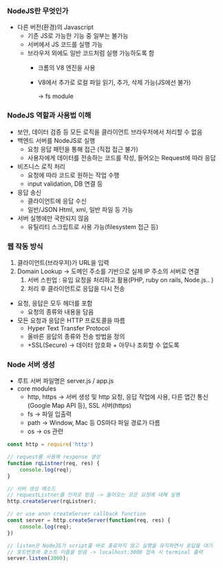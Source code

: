 ### NodeJS란 무엇인가

- 다른 버전(환경)의 Javascript
    - 기존 JS로 가능한 기능 중 일부는 불가능
    - 서버에서 JS 코드를 실행 가능
    - 브라우저 외에도 일반 코드처럼 실행 가능하도록 함
        - 크롬의 V8 엔진을 사용
        - V8에서 추가로 로컬 파일 읽기, 추가, 삭제 가능(JS에선 불가)
            
            → fs module
            

### NodeJS 역할과 사용법 이해

- 보안, 데이터 검증 등 모든 로직을 클라이언트 브라우저에서 처리할 수 없음
- 백엔드 서버를 NodeJS로 실행
    - 요청 응답 패턴을 통해 접근 (직접 접근 불가)
    - 사용자에게 데이터를 전송하는 코드를 작성, 들어오는 Request에 따라 응답
- 비즈니스 로직 처리
    - 요청에 따라 코드로 원하는 작업 수행
    - input validation, DB 연결 등
- 응답 송신
    - 클라이언트에 응답 수신
    - 일반/JSON Html, xml, 일반 파일 등 가능
- 서버 실행에만 국한되지 않음
    - 유틸리티 스크립트로 사용 가능(filesystem 접근 등)

### 웹 작동 방식

1. 클라이언트(브라우저)가 URL을 입력
2. Domain Lookup → 도메인 주소를 기반으로 실제 IP 주소의 서버로 연결
    1. 서버 스핀업 : 유입 요청을 처리하고 활용(PHP, ruby on rails, Node.js.. )
    2. 처리 후 클라이언트로 응답을 다시 전송
- 요청, 응답은 모두 헤더를 포함
    - 요청의 종류와 내용을 담음
- 모든 요청과 응답은 HTTP 프로토콜을 따름
    - Hyper Text Transfer Protocol
    - 올바른 응답의 종류와 전송 방법을 정의
    - +SSL(Secure) → 데이터 암호화 + 아무나 조회할 수 없도록

### Node 서버 생성

- 루트 서버 파일명은 server.js / app.js
- core modules
    - http, https → 서버 생성 및 http 요청, 응답 작업에 사용, 다른 앱간 통신(Google Map API 등), SSL 서버(https)
    - fs → 파일 입출력
    - path → Window, Mac 등 OS마다 파일 경로가 다름
    - os → os 관련

```jsx
const http = require('http')

// request를 사용해 response 생성
function rqListner(req, res) {
    console.log(req);
}

// 서버 생성 메소드
// requestListner를 인자로 받음 -> 들어오는 모은 요청에 대해 실행
http.createServer(rqListner);

// or use anon createServer callback function
const server = http.createServer(function(req, res) {
    console.log(req);
})

// listen은 NodeJS가 script를 바로 종료하지 않고 실행을 유지하면서 응답을 대기
// 포트번호와 호스트 이름을 받음 -> localhost:3000 접속 시 terminal 출력
server.listen(3000);
```
